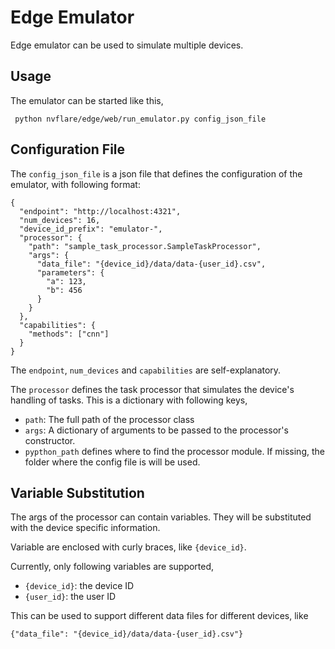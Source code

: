 # Edge Emulator

Edge emulator can be used to simulate multiple devices.

## Usage

The emulator can be started like this,

     python nvflare/edge/web/run_emulator.py config_json_file

## Configuration File

The `config_json_file` is a json file that defines the configuration of the emulator, with
following format:

```
{
  "endpoint": "http://localhost:4321",
  "num_devices": 16,
  "device_id_prefix": "emulator-",
  "processor": {
    "path": "sample_task_processor.SampleTaskProcessor",
    "args": {
      "data_file": "{device_id}/data/data-{user_id}.csv",
      "parameters": {
        "a": 123,
        "b": 456
      }
    }
  },
  "capabilities": {
    "methods": ["cnn"]
  }
}

```

The `endpoint`, `num_devices` and `capabilities` are self-explanatory. 

The `processor` defines the task processor that simulates the device's handling of tasks. This is a dictionary 
with following keys,
* `path`: The full path of the processor class
* `args`: A dictionary of arguments to be passed to the processor's constructor.
* `pypthon_path` defines where to find the processor module. If missing, the folder where the config file is will be used.

## Variable Substitution

The args of the processor can contain variables. They will be substituted with the device specific information.

Variable are enclosed with curly braces, like `{device_id}`.

Currently, only following variables are supported,

* `{device_id}`: the device ID
* `{user_id}`: the user ID

This can be used to support different data files for different devices, like

```{"data_file": "{device_id}/data/data-{user_id}.csv"}```
